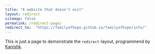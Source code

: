 ```yaml
---
title: "A website that doesn't exit"
layout: redirect
sitemap: false
permalink: /redirect-page/
redirect_to:  "https://familyofhope.github.io/familyofhope/info/"
---
```


This is just a page to demonstrate the `redirect`-layout, programmend by [Kanishk](https://codingtips.kanishkkunal.in/about/).
